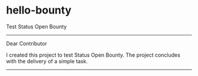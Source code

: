 # hello-bounty
Test Status Open Bounty

***

Dear Contributor

I created this project to test Status Open Bounty. The project concludes with the delivery of a simple task.

***
